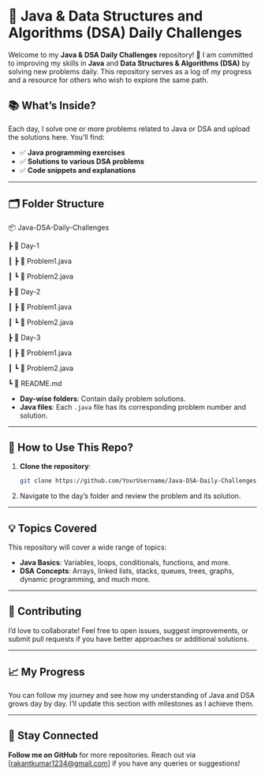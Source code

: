 # 🚀 Java & Data Structures and Algorithms (DSA) Daily Challenges

Welcome to my **Java & DSA Daily Challenges** repository! 🌱 I am committed to improving my skills in **Java** and **Data Structures & Algorithms (DSA)** by solving new problems daily. This repository serves as a log of my progress and a resource for others who wish to explore the same path.

## 📚 What’s Inside?

Each day, I solve one or more problems related to Java or DSA and upload the solutions here. You’ll find:
- ✅ **Java programming exercises**
- ✅ **Solutions to various DSA problems**
- ✅ **Code snippets and explanations**


---


## 🗂 Folder Structure
📦 Java-DSA-Daily-Challenges

 ┣ 📂 Day-1
 
 ┃ ┣ 📜 Problem1.java
 
 ┃ ┗ 📜 Problem2.java
 
 ┣ 📂 Day-2
 
 ┃ ┣ 📜 Problem1.java
 
 ┃ ┗ 📜 Problem2.java
 
 ┣ 📂 Day-3
 
 ┃ ┣ 📜 Problem1.java
 
 ┃ ┗ 📜 Problem2.java
 
 ┗ 📜 README.md

- **Day-wise folders**: Contain daily problem solutions.
- **Java files**: Each `.java` file has its corresponding problem number and solution.

---

## 🚀 How to Use This Repo?

1. **Clone the repository**:
   ```bash
   git clone https://github.com/YourUsername/Java-DSA-Daily-Challenges.git
2. Navigate to the day’s folder and review the problem and its solution.


---


## 💡 Topics Covered

This repository will cover a wide range of topics:

- **Java Basics**: Variables, loops, conditionals, functions, and more.
- **DSA Concepts**: Arrays, linked lists, stacks, queues, trees, graphs, dynamic programming, and much more.


---


## 🤝 Contributing

I’d love to collaborate! Feel free to open issues, suggest improvements, or submit pull requests if you have better approaches or additional solutions.


---


## 📈 My Progress

You can follow my journey and see how my understanding of Java and DSA grows day by day. I’ll update this section with milestones as I achieve them.


---


## 🙌 Stay Connected
**Follow me on GitHub** for more repositories.
Reach out via [rakantkumar1234@gmail.com] if you have any queries or suggestions!


